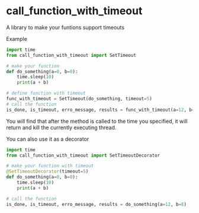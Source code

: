 # call_function_with_timeout
A library to make your funtions support timeouts

Example

```python
import time
from call_function_with_timeout import SetTimeout

# make your function
def do_something(a=0, b=0):
    time.sleep(10)
    print(a + b)

# define function with timeout
func_with_timeout = SetTimeout(do_something, timeout=5)
# call the function
is_done, is_timeout, erro_message, results = func_with_timeout(a=12, b=8)

```
You will find that after the method is called to the time you specified, it will return and kill the currently executing thread.

You can also use it as a decorator

```python
import time
from call_function_with_timeout import SetTimeoutDecorator

# make your function with timeout
@SetTimeoutDecorator(timeout=5)
def do_something(a=0, b=0):
    time.sleep(10)
    print(a + b)

# call the function
is_done, is_timeout, erro_message, results = do_something(a=12, b=8)

```
